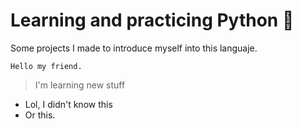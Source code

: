 # Learning and practicing Python 🌋

Some projects I made to introduce myself into this languaje.
```
Hello my friend. 
```
> I'm learning new stuff
* Lol, I didn't know this
* Or this.

